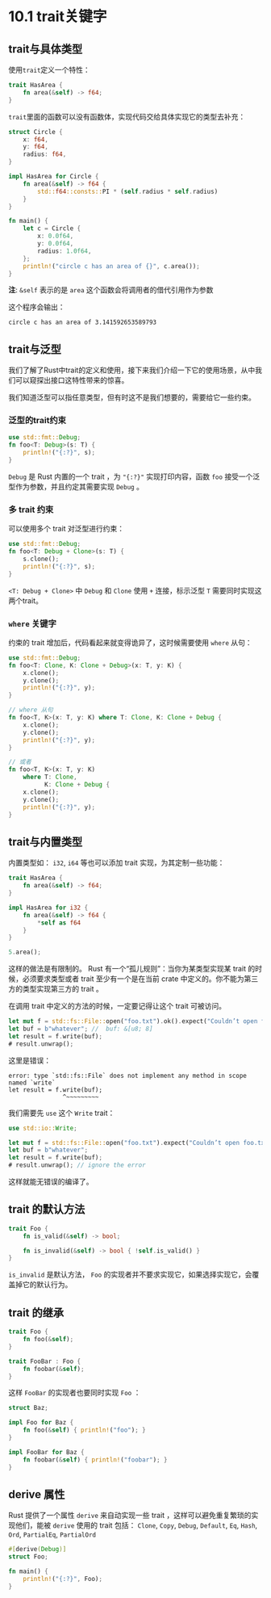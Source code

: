 # 10.1 trait关键字

## trait与具体类型

使用`trait`定义一个特性：

```rust
trait HasArea {
    fn area(&self) -> f64;
}
```

`trait`里面的函数可以没有函数体，实现代码交给具体实现它的类型去补充：

```rust
struct Circle {
    x: f64,
    y: f64,
    radius: f64,
}

impl HasArea for Circle {
    fn area(&self) -> f64 {
        std::f64::consts::PI * (self.radius * self.radius)
    }
}

fn main() {
    let c = Circle {
        x: 0.0f64,
        y: 0.0f64,
        radius: 1.0f64,
    };
    println!("circle c has an area of {}", c.area());
}
```

**注**: `&self` 表示的是 `area` 这个函数会将调用者的借代引用作为参数

这个程序会输出：

```plain
circle c has an area of 3.141592653589793
```

## trait与泛型

我们了解了Rust中trait的定义和使用，接下来我们介绍一下它的使用场景，从中我们可以窥探出接口这特性带来的惊喜。

我们知道泛型可以指任意类型，但有时这不是我们想要的，需要给它一些约束。

### 泛型的trait约束

```rust
use std::fmt::Debug;
fn foo<T: Debug>(s: T) {
    println!("{:?}", s);
}
```

`Debug` 是 Rust 内置的一个 trait ，为 `"{:?}"` 实现打印内容，函数 `foo` 接受一个泛型作为参数，并且约定其需要实现 `Debug` 。

### 多 trait 约束

可以使用多个 trait 对泛型进行约束：

```rust
use std::fmt::Debug;
fn foo<T: Debug + Clone>(s: T) {
    s.clone();
    println!("{:?}", s);
}
```

`<T: Debug + Clone>` 中 `Debug` 和 `Clone` 使用 `+` 连接，标示泛型 `T` 需要同时实现这两个trait。

### `where` 关键字

约束的 trait 增加后，代码看起来就变得诡异了，这时候需要使用 `where` 从句：

```rust
use std::fmt::Debug;
fn foo<T: Clone, K: Clone + Debug>(x: T, y: K) {
    x.clone();
    y.clone();
    println!("{:?}", y);
}

// where 从句
fn foo<T, K>(x: T, y: K) where T: Clone, K: Clone + Debug {
    x.clone();
    y.clone();
    println!("{:?}", y);
}

// 或者
fn foo<T, K>(x: T, y: K)
    where T: Clone,
          K: Clone + Debug {
    x.clone();
    y.clone();
    println!("{:?}", y);
}
```

## trait与内置类型

内置类型如： `i32`, `i64` 等也可以添加 trait 实现，为其定制一些功能：

```rust
trait HasArea {
    fn area(&self) -> f64;
}

impl HasArea for i32 {
    fn area(&self) -> f64 {
        *self as f64
    }
}

5.area();
```

这样的做法是有限制的。 Rust 有一个“孤儿规则”：当你为某类型实现某 trait 的时候，必须要求类型或者 trait 至少有一个是在当前 crate 中定义的。你不能为第三方的类型实现第三方的 trait 。

在调用 trait 中定义的方法的时候，一定要记得让这个 trait 可被访问。

```rust
let mut f = std::fs::File::open("foo.txt").ok().expect("Couldn’t open foo.txt");
let buf = b"whatever"; //  buf: &[u8; 8]
let result = f.write(buf);
# result.unwrap();
```

这里是错误：

```plain
error: type `std::fs::File` does not implement any method in scope named `write`
let result = f.write(buf);
               ^~~~~~~~~~
```

我们需要先 `use` 这个 `Write` trait：

```rust
use std::io::Write;

let mut f = std::fs::File::open("foo.txt").expect("Couldn’t open foo.txt");
let buf = b"whatever";
let result = f.write(buf);
# result.unwrap(); // ignore the error
```

这样就能无错误的编译了。

## trait 的默认方法

```rust
trait Foo {
    fn is_valid(&self) -> bool;

    fn is_invalid(&self) -> bool { !self.is_valid() }
}
```

`is_invalid` 是默认方法， `Foo` 的实现者并不要求实现它，如果选择实现它，会覆盖掉它的默认行为。

## trait 的继承

```rust
trait Foo {
    fn foo(&self);
}

trait FooBar : Foo {
    fn foobar(&self);
}
```

这样 `FooBar` 的实现者也要同时实现 `Foo` ：

```rust
struct Baz;

impl Foo for Baz {
    fn foo(&self) { println!("foo"); }
}

impl FooBar for Baz {
    fn foobar(&self) { println!("foobar"); }
}
```

## derive 属性

Rust 提供了一个属性 `derive` 来自动实现一些 trait ，这样可以避免重复繁琐的实现他们，能被 `derive` 使用的 trait 包括： `Clone`, `Copy`, `Debug`, `Default`, `Eq`, `Hash`, `Ord`, `PartialEq`, `PartialOrd`

```rust
#[derive(Debug)]
struct Foo;

fn main() {
    println!("{:?}", Foo);
}
```
